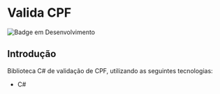 # Valida CPF

![Badge em Desenvolvimento](https://img.shields.io/static/v1?label=STATUS&message=FINALIZADO&color=GREEN&style=for-the-badge)

## Introdução
Biblioteca C# de validação de CPF, utilizando as seguintes tecnologias:
* C#
